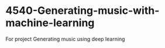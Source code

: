 # 4540-Generating-music-with-machine-learning
For project Generating music using deep learning
<audio src="subjective evaluation/clip1.mp3"></audio>
  
